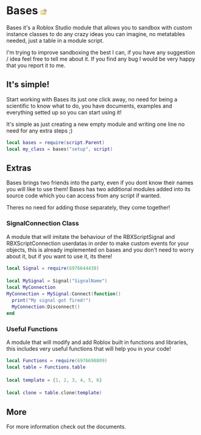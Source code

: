 # Bases ![alt text](https://github.com/remideas/Bases/blob/main/Icon.png?raw=true)
Bases it's a Roblox Studio module that allows you to sandbox with custom instance classes to do any crazy ideas you can imagine, no metatables needed, just a table in a module script.

I'm trying to improve sandboxing the best I can, if you have any suggestion / idea feel free to tell me about it. If you find any bug I would be very happy that you report it to me.

## It's simple!
Start working with Bases its just one click away, no need for being a scientific to know what to do, you have documents, examples and everything setted up so you can start using it!

It's simple as just creating a new empty module and writing one line no need for any extra steps ;)
```lua
local bases = require(script.Parent)
local my_class = bases("setup", script)
```

## Extras
Bases brings two friends into the party, even if you dont know their names you will like to use them! Bases has two additional modules added into its source code which you can access from any script if wanted.

Theres no need for adding those separately, they come together!

### SignalConnection Class
A module that will imitate the behaviour of the RBXScriptSignal and RBXScriptConnection userdatas in order to make custom events for your objects, this is already implemented on bases and you don't need to worry about it, but if you want to use it, its there!
```lua
local Signal = require(6976644438)

local MySignal = Signal("SignalName")
local MyConnection
MyConnection = MySignal:Connect(function()
  print("My signal got fired!")
  MyConnection:Disconnect()
end
```

### Useful Functions
A module that will modify and add Roblox built in functions and libraries, this includes very useful functions that will help you in your code!
```lua
local Functions = require(6976698809)
local table = Functions.table

local template = {1, 2, 3, 4, 5, 6}

local clone = table.clone(template)
```

## More
For more information check out the documents.
